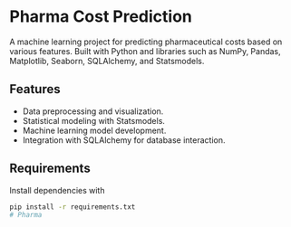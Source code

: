 # Pharma Cost Prediction

A machine learning project for predicting pharmaceutical costs based on various features. Built with Python and libraries such as NumPy, Pandas, Matplotlib, Seaborn, SQLAlchemy, and Statsmodels.

## Features
- Data preprocessing and visualization.
- Statistical modeling with Statsmodels.
- Machine learning model development.
- Integration with SQLAlchemy for database interaction.

## Requirements
Install dependencies with
```bash
pip install -r requirements.txt
# Pharma